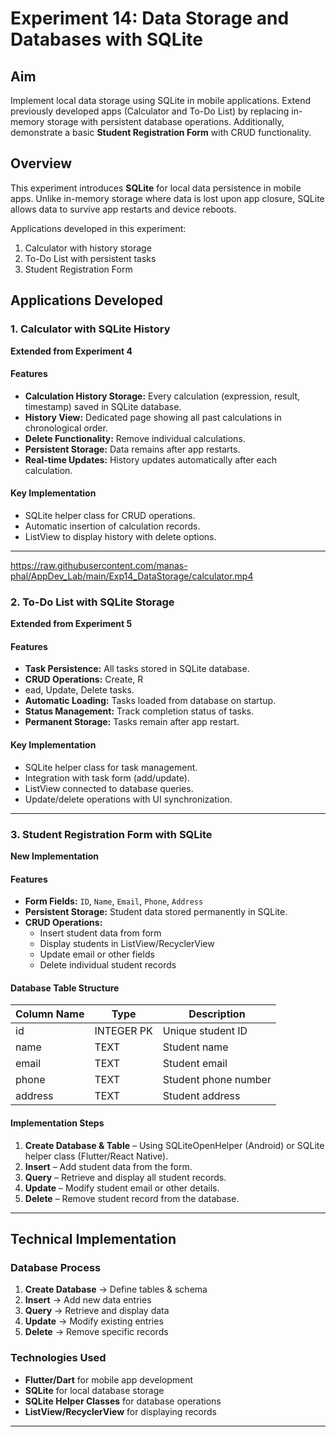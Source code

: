 # Experiment 14: Data Storage and Databases with SQLite

## Aim
Implement local data storage using SQLite in mobile applications. Extend previously developed apps (Calculator and To-Do List) by replacing in-memory storage with persistent database operations. Additionally, demonstrate a basic **Student Registration Form** with CRUD functionality.

## Overview
This experiment introduces **SQLite** for local data persistence in mobile apps. Unlike in-memory storage where data is lost upon app closure, SQLite allows data to survive app restarts and device reboots.  

Applications developed in this experiment:  
1. Calculator with history storage  
2. To-Do List with persistent tasks  
3. Student Registration Form  

## Applications Developed

### 1. Calculator with SQLite History
**Extended from Experiment 4**

#### Features
- **Calculation History Storage:** Every calculation (expression, result, timestamp) saved in SQLite database.  
- **History View:** Dedicated page showing all past calculations in chronological order.  
- **Delete Functionality:** Remove individual calculations.  
- **Persistent Storage:** Data remains after app restarts.  
- **Real-time Updates:** History updates automatically after each calculation.  

#### Key Implementation
- SQLite helper class for CRUD operations.  
- Automatic insertion of calculation records.  
- ListView to display history with delete options.  

---
https://raw.githubusercontent.com/manas-phal/AppDev_Lab/main/Exp14_DataStorage/calculator.mp4




### 2. To-Do List with SQLite Storage
**Extended from Experiment 5**

#### Features
- **Task Persistence:** All tasks stored in SQLite database.  
- **CRUD Operations:** Create, R
- ead, Update, Delete tasks.  
- **Automatic Loading:** Tasks loaded from database on startup.  
- **Status Management:** Track completion status of tasks.  
- **Permanent Storage:** Tasks remain after app restart.  

#### Key Implementation
- SQLite helper class for task management.  
- Integration with task form (add/update).  
- ListView connected to database queries.  
- Update/delete operations with UI synchronization.  

---

### 3. Student Registration Form with SQLite
**New Implementation**

#### Features
- **Form Fields:** `ID`, `Name`, `Email`, `Phone`, `Address`  
- **Persistent Storage:** Student data stored permanently in SQLite.  
- **CRUD Operations:**  
  - Insert student data from form  
  - Display students in ListView/RecyclerView  
  - Update email or other fields  
  - Delete individual student records  

#### Database Table Structure
| Column Name | Type        | Description               |
|------------|------------|---------------------------|
| id         | INTEGER PK | Unique student ID         |
| name       | TEXT       | Student name              |
| email      | TEXT       | Student email             |
| phone      | TEXT       | Student phone number      |
| address    | TEXT       | Student address           |

#### Implementation Steps
1. **Create Database & Table** – Using SQLiteOpenHelper (Android) or SQLite helper class (Flutter/React Native).  
2. **Insert** – Add student data from the form.  
3. **Query** – Retrieve and display all student records.  
4. **Update** – Modify student email or other details.  
5. **Delete** – Remove student record from the database.  

---

## Technical Implementation

### Database Process
1. **Create Database** → Define tables & schema  
2. **Insert** → Add new data entries  
3. **Query** → Retrieve and display data  
4. **Update** → Modify existing entries  
5. **Delete** → Remove specific records  

### Technologies Used
- **Flutter/Dart** for mobile app development  
- **SQLite** for local database storage  
- **SQLite Helper Classes** for database operations  
- **ListView/RecyclerView** for displaying records  

---
